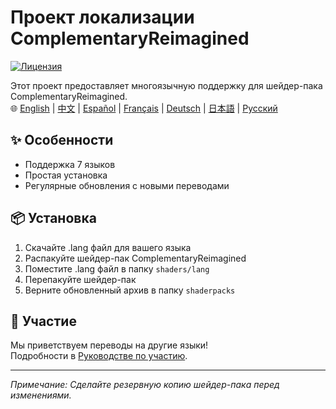 # Проект локализации ComplementaryReimagined

[![Лицензия](https://img.shields.io/badge/License-MIT-blue.svg)](../../LICENSE)

Этот проект предоставляет многоязычную поддержку для шейдер-пака ComplementaryReimagined.  
🌐 [English](../../README.md) | [中文](README.zh.md) | [Español](README.es.md) | [Français](README.fr.md) | [Deutsch](README.de.md) | [日本語](README.ja.md) | [Русский](#)

## ✨ Особенности
- Поддержка 7 языков
- Простая установка
- Регулярные обновления с новыми переводами

## 📦 Установка
1. Скачайте .lang файл для вашего языка
2. Распакуйте шейдер-пак ComplementaryReimagined
3. Поместите .lang файл в папку `shaders/lang`
4. Перепакуйте шейдер-пак
5. Верните обновленный архив в папку `shaderpacks`

## 🤝 Участие
Мы приветствуем переводы на другие языки!  
Подробности в [Руководстве по участию](CONTRIBUTING.ru.md).

---

*Примечание: Сделайте резервную копию шейдер-пака перед изменениями.*

